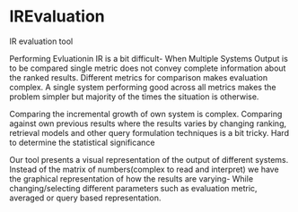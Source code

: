 IREvaluation
============

IR evaluation tool

Performing Evluationin IR is a bit difficult-
When Multiple Systems Output is to be compared single metric does not convey complete information about the ranked results.
Different metrics for comparison makes evaluation complex. A single system performing good across all metrics makes the problem simpler but majority of the times the situation is otherwise. 

Comparing the incremental growth of own system is complex. Comparing against own previous results where the results varies by changing ranking, retrieval models and other query formulation techniques is a bit tricky. Hard to determine the statistical significance

Our tool presents a visual representation of the output of different systems.
Instead of the matrix of numbers(complex to read and interpret) we have the graphical representation of how the results are varying-
While changing/selecting different parameters such as evaluation  metric, averaged or query based representation.
